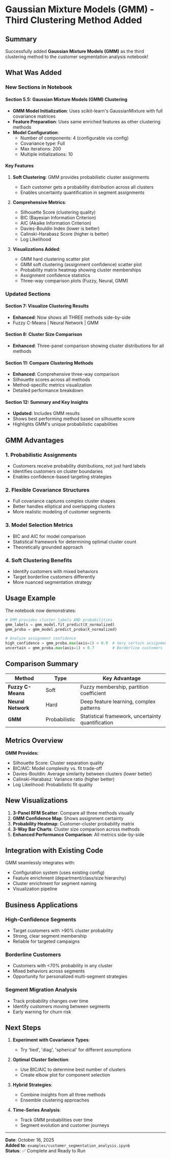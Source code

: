 # Gaussian Mixture Models (GMM) - Third Clustering Method Added

## Summary

Successfully added **Gaussian Mixture Models (GMM)** as the third clustering method to the customer segmentation analysis notebook!

## What Was Added

### New Sections in Notebook

#### Section 5.5: Gaussian Mixture Models (GMM) Clustering
- **GMM Model Initialization**: Uses scikit-learn's GaussianMixture with full covariance matrices
- **Feature Preparation**: Uses same enriched features as other clustering methods
- **Model Configuration**:
  - Number of components: 4 (configurable via config)
  - Covariance type: Full
  - Max iterations: 200
  - Multiple initializations: 10
  
#### Key Features

1. **Soft Clustering**: GMM provides probabilistic cluster assignments
   - Each customer gets a probability distribution across all clusters
   - Enables uncertainty quantification in segment assignments

2. **Comprehensive Metrics**:
   - Silhouette Score (clustering quality)
   - BIC (Bayesian Information Criterion)
   - AIC (Akaike Information Criterion)
   - Davies-Bouldin Index (lower is better)
   - Calinski-Harabasz Score (higher is better)
   - Log Likelihood

3. **Visualizations Added**:
   - GMM hard clustering scatter plot
   - GMM soft clustering (assignment confidence) scatter plot
   - Probability matrix heatmap showing cluster memberships
   - Assignment confidence statistics
   - Three-way comparison plots (Fuzzy, Neural, GMM)

### Updated Sections

#### Section 7: Visualize Clustering Results
- **Enhanced**: Now shows all THREE methods side-by-side
- Fuzzy C-Means | Neural Network | GMM

#### Section 8: Cluster Size Comparison
- **Enhanced**: Three-panel comparison showing cluster distributions for all methods

#### Section 11: Compare Clustering Methods
- **Enhanced**: Comprehensive three-way comparison
- Silhouette scores across all methods
- Method-specific metrics visualization
- Detailed performance breakdown

#### Section 12: Summary and Key Insights
- **Updated**: Includes GMM results
- Shows best performing method based on silhouette score
- Highlights GMM's unique probabilistic capabilities

## GMM Advantages

### 1. Probabilistic Assignments
- Customers receive probability distributions, not just hard labels
- Identifies customers on cluster boundaries
- Enables confidence-based targeting strategies

### 2. Flexible Covariance Structures
- Full covariance captures complex cluster shapes
- Better handles elliptical and overlapping clusters
- More realistic modeling of customer segments

### 3. Model Selection Metrics
- BIC and AIC for model comparison
- Statistical framework for determining optimal cluster count
- Theoretically grounded approach

### 4. Soft Clustering Benefits
- Identify customers with mixed behaviors
- Target borderline customers differently
- More nuanced segmentation strategy

## Usage Example

The notebook now demonstrates:

```python
# GMM provides cluster labels AND probabilities
gmm_labels = gmm_model.fit_predict(X_normalized)
gmm_proba = gmm_model.predict_proba(X_normalized)

# Analyze assignment confidence
high_confidence = gmm_proba.max(axis=1) > 0.9  # Very certain assignments
uncertain = gmm_proba.max(axis=1) < 0.7        # Borderline customers
```

## Comparison Summary

| Method | Type | Key Advantage |
|--------|------|---------------|
| **Fuzzy C-Means** | Soft | Fuzzy membership, partition coefficient |
| **Neural Network** | Hard | Deep feature learning, complex patterns |
| **GMM** | Probabilistic | Statistical framework, uncertainty quantification |

## Metrics Overview

**GMM Provides:**
- Silhouette Score: Cluster separation quality
- BIC/AIC: Model complexity vs. fit trade-off
- Davies-Bouldin: Average similarity between clusters (lower better)
- Calinski-Harabasz: Variance ratio (higher better)
- Log Likelihood: Probabilistic fit quality

## New Visualizations

1. **3-Panel RFM Scatter**: Compare all three methods visually
2. **GMM Confidence Map**: Shows assignment certainty
3. **Probability Heatmap**: Customer-cluster probability matrix
4. **3-Way Bar Charts**: Cluster size comparison across methods
5. **Enhanced Performance Comparison**: All metrics side-by-side

## Integration with Existing Code

GMM seamlessly integrates with:
- Configuration system (uses existing config)
- Feature enrichment (department/class/size hierarchy)
- Cluster enrichment for segment naming
- Visualization pipeline

## Business Applications

### High-Confidence Segments
- Target customers with >90% cluster probability
- Strong, clear segment membership
- Reliable for targeted campaigns

### Borderline Customers
- Customers with <70% probability in any cluster
- Mixed behaviors across segments
- Opportunity for personalized multi-segment strategies

### Segment Migration Analysis
- Track probability changes over time
- Identify customers moving between segments
- Early warning for churn risk

## Next Steps

1. **Experiment with Covariance Types**:
   - Try 'tied', 'diag', 'spherical' for different assumptions
   
2. **Optimal Cluster Selection**:
   - Use BIC/AIC to determine best number of clusters
   - Create elbow plot for component selection

3. **Hybrid Strategies**:
   - Combine insights from all three methods
   - Ensemble clustering approaches

4. **Time-Series Analysis**:
   - Track GMM probabilities over time
   - Segment evolution and customer journeys

---

**Date**: October 16, 2025  
**Added to**: `examples/customer_segmentation_analysis.ipynb`  
**Status**: ✅ Complete and Ready to Run
